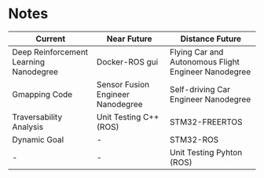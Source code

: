 # Notes

Current | Near Future | Distance Future
--- | --- | ---
Deep Reinforcement Learning Nanodegree | Docker-ROS gui | Flying Car and Autonomous Flight Engineer Nanodegree
Gmapping Code | Sensor Fusion Engineer Nanodegree | Self-driving Car Engineer Nanodegree
Traversability Analysis | Unit Testing C++ (ROS) | STM32-FREERTOS
Dynamic Goal | - | STM32-ROS
 - | - | Unit Testing Pyhton (ROS)

